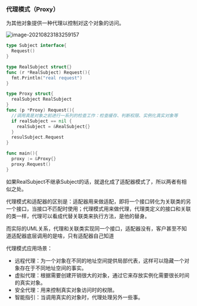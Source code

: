 ### 代理模式（Proxy）

为其他对象提供一种代理以控制对这个对象的访问。

![image-20210823183259157](https://tva1.sinaimg.cn/large/008i3skNly1gtqwjmo0knj60vq0h3tah02.jpg)

```go
type Subject interface{
  Request()
}

type RealSubject struct{}
func (r *RealSubject) Request(){
  fmt.Println("real request")
}

type Proxy struct{
  realSubject RealSubject
}
func (p *Proxy) Request(){
  //调用真是对象之前进行一系列的检查工作：检查缓存、判断权限、实例化真实对象等
  if realSubject == nil {
    realSubject = &RealSubject{}
  }
  resulSubject.Request
}

func main(){
  proxy := &Proxy{}
  proxy.Request()
}
```

如果RealSubject不继承Subject的话，就退化成了适配器模式了，所以两者有相似之处。

代理模式和适配器的区别是：适配器用来做适配，即将一个接口转化为关联类的另一个接口，当接口不匹配时使用；代理模式用来做代理，代理类定义的接口和关联的类一样，代理可以看成代替关联类来执行方法，是他的替身。

而实际的UML关系，代理和关联类实现同一个接口，适配器没有，客户甚至不知道适配器底层调用的是啥，只有适配器自己知道

代理模式应用场景：

- 远程代理：为一个对象在不同的地址空间提供局部代表，这样可以隐藏一个对象存在于不同地址空间的事实。
- 虚拟代理：根据需要创建开销很大的对象，通过它来存放实例化需要很长时间的真实对象。
- 安全代理：用来控制真实对象访问时的权限。
- 智能指引：当调用真实的对象时，代理处理另外一些事。

